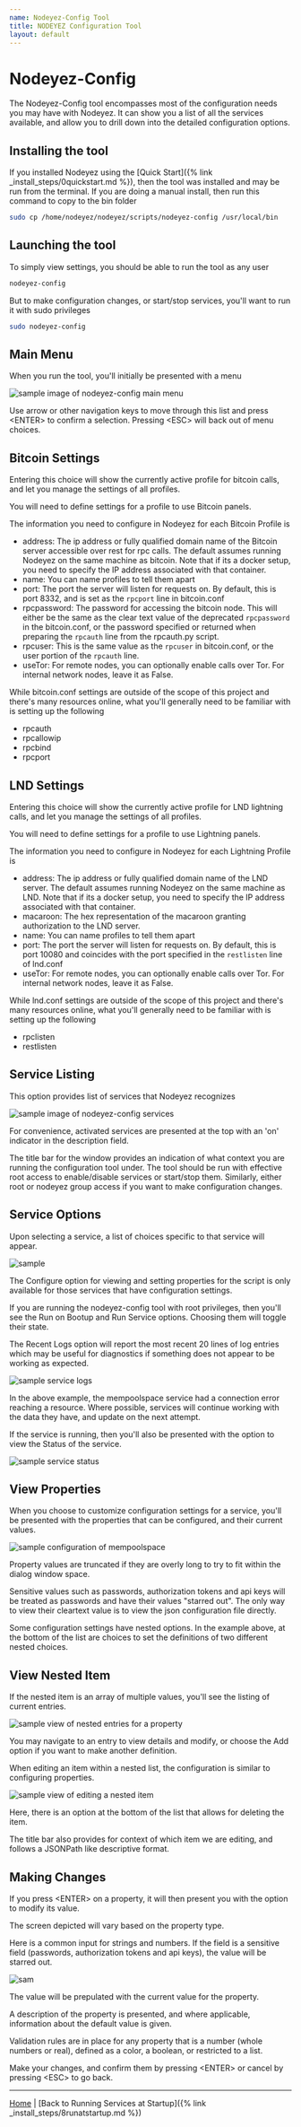 ```yaml
---
name: Nodeyez-Config Tool
title: NODEYEZ Configuration Tool
layout: default
---
```


# Nodeyez-Config

The Nodeyez-Config tool encompasses most of the configuration needs you may have with Nodeyez.  It can show you a list of all the services available, and allow you to drill down into the detailed configuration options.

## Installing the tool

If you installed Nodeyez using the [Quick Start]({% link _install_steps/0quickstart.md %}), then the tool was installed and may be run from the terminal.  If you are doing a manual install, then run this command to copy to the bin folder

```sh
sudo cp /home/nodeyez/nodeyez/scripts/nodeyez-config /usr/local/bin
```

## Launching the tool

To simply view settings, you should be able to run the tool as any user

```sh
nodeyez-config
```

But to make configuration changes, or start/stop services, you'll want to run it with sudo privileges

```sh
sudo nodeyez-config
```

## Main Menu

When you run the tool, you'll initially be presented with a menu

![sample image of nodeyez-config main menu](../images/nodeyez-config-main-menu.png)

Use arrow or other navigation keys to move through this list and press &lt;ENTER&gt; to confirm a selection.  Pressing &lt;ESC&gt; will back out of menu choices.

## Bitcoin Settings

Entering this choice will show the currently active profile for bitcoin calls, and let you manage the settings of all profiles.  

You will need to define settings for a profile to use Bitcoin panels.

The information you need to configure in Nodeyez for each Bitcoin Profile is
- address: The ip address or fully qualified domain name of the Bitcoin server accessible over rest for rpc calls. The default assumes running Nodeyez on the same machine as bitcoin. Note that if its a docker setup, you need to specify the IP address associated with that container.
- name: You can name profiles to tell them apart
- port: The port the server will listen for requests on. By default, this is port 8332, and is set as the `rpcport` line in bitcoin.conf
- rpcpassword: The password for accessing the bitcoin node. This will either be the same as the clear text value of the deprecated `rpcpassword` in the bitcoin.conf, or the password specified or returned when preparing the `rpcauth` line from the rpcauth.py script.
- rpcuser: This is the same value as the `rpcuser` in bitcoin.conf, or the user portion of the `rpcauth` line.
- useTor: For remote nodes, you can optionally enable calls over Tor. For internal network nodes, leave it as False.

While bitcoin.conf settings are outside of the scope of this project and there's many resources online, what you'll generally need to be familiar with is setting up the following

- rpcauth
- rpcallowip
- rpcbind
- rpcport

## LND Settings

Entering this choice will show the currently active profile for LND lightning calls, and let you manage the settings of all profiles.  

You will need to define settings for a profile to use Lightning panels.

The information you need to configure in Nodeyez for each Lightning Profile is
- address: The ip address or fully qualified domain name of the LND server. The default assumes running Nodeyez on the same machine as LND. Note that if its a docker setup, you need to specify the IP address associated with that container.
- macaroon: The hex representation of the macaroon granting authorization to the LND server.
- name: You can name profiles to tell them apart
- port: The port the server will listen for requests on. By default, this is port 10080 and coincides with the port specified in the `restlisten` line of lnd.conf
- useTor: For remote nodes, you can optionally enable calls over Tor. For internal network nodes, leave it as False.

While lnd.conf settings are outside of the scope of this project and there's many resources online, what you'll generally need to be familiar with is setting up the following

- rpclisten
- restlisten

## Service Listing

This option provides list of services that Nodeyez recognizes

![sample image of nodeyez-config services](../images/nodeyez-config-service-list.png)

For convenience, activated services are presented at the top with an 'on' indicator in the description field.

The title bar for the window provides an indication of what context you are running the configuration tool under. The tool should be run with effective root access to enable/disable services or start/stop them.  Similarly, either root or nodeyez group access if you want to make configuration changes.

## Service Options

Upon selecting a service, a list of choices specific to that service will appear.

![sample](../images/nodeyez-config-service-options.png)

The Configure option for viewing and setting properties for the script is only available for those services that have configuration settings.

If you are running the nodeyez-config tool with root privileges, then you'll see the Run on Bootup and Run Service options. Choosing them will toggle their state.

The Recent Logs option will report the most recent 20 lines of log entries which may be useful for diagnostics if something does not appear to be working as expected.

![sample service logs](../images/nodeyez-config-service-logs.png)

In the above example, the mempoolspace service had a connection error reaching a resource.  Where possible, services will continue working with the data they have, and update on the next attempt.

If the service is running, then you'll also be presented with the option to view the Status of the service.

![sample service status](../images/nodeyez-config-service-status.png)

## View Properties

When you choose to customize configuration settings for a service, you'll be presented with the properties that can be configured, and their current values.

![sample configuration of mempoolspace](../images/nodeyez-config-mempoolspace-options.png)

Property values are truncated if they are overly long to try to fit within the dialog window space.

Sensitive values such as passwords, authorization tokens and api keys will be treated as passwords and have their values "starred out".  The only way to view their cleartext value is to view the json configuration file directly.

Some configuration settings have nested options. In the example above, at the bottom of the list are choices to set the definitions of two different nested choices.

## View Nested Item

If the nested item is an array of multiple values, you'll see the listing of current entries.  

![sample view of nested entries for a property](../images/nodeyez-config-mempoolspace-blockSatRangeColors.png)

You may navigate to an entry to view details and modify, or choose the Add option if you want to make another definition.

When editing an item within a nested list, the configuration is similar to configuring properties.

![sample view of editing a nested item](../images/nodeyez-config-mempoolspace-blockSatRangeColors-item.png)

Here, there is an option at the bottom of the list that allows for deleting the item.

The title bar also provides for context of which item we are editing, and follows a JSONPath like descriptive format.

## Making Changes

If you press &lt;ENTER&gt; on a property, it will then present you with the option to modify its value.

The screen depicted will vary based on the property type.

Here is a common input for strings and numbers.  If the field is a sensitive field (passwords, authorization tokens and api keys), the value will be starred out.

![sam](../images/nodeyez-config-mempoolspace-blockSatRangeColors-item-edit.png)

The value will be prepulated with the current value for the property.

A description of the property is presented, and where applicable, information about the default value is given.

Validation rules are in place for any property that is a number (whole numbers or real), defined as a color, a boolean, or restricted to a list.

Make your changes, and confirm them by pressing &lt;ENTER&gt; or cancel by pressing &lt;ESC&gt; to go back.


---

[Home](../) | [Back to Running Services at Startup]({% link _install_steps/8runatstartup.md %})
